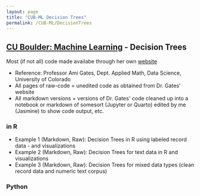 ```yaml
---
layout: page
title: "CUB-ML Decision Trees"
permalink: /CUB-ML/DecisionTrees
---
```

## [CU Boulder: Machine Learning](../CUB-ML.md) - Decision Trees
Most (if not all) code made availabe through her own [website](https://gatesboltonanalytics.com/)
- Reference: Professor Ami Gates, Dept. Applied Math, Data Science, University of Colorado
- All pages of raw-code = unedited code as obtained from Dr. Gates' website
- All markdown versions = versions of Dr. Gates' code cleaned up into a notebook or markdown of somesort (Jupyter or Quarto) edited by me (Jasmine) to show code output, etc.

### in R
- Example 1 (Markdown, Raw): Decision Trees in R using labeled record data - and visualizations
- Example 2 (Markdown, Raw): Decision Trees for text data in R and visualizations
- Example 3 (Markdown, Raw): Decision Trees for mixed data types (clean record data and numeric text corpus)
### Python



